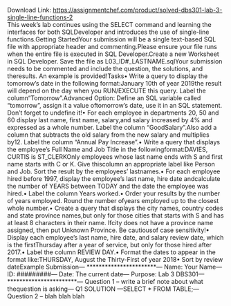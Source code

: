 Download Link: https://assignmentchef.com/product/solved-dbs301-lab-3-single-line-functions-2
<br>
This week’s lab continues using the SELECT command and learning the interfaces for both SQLDeveloper and introduces the use of single-line functions.Getting StartedYour submission will be a single text-based SQL file with appropriate header and commenting.Please ensure your file runs when the entire file is executed in SQL Developer.Create a new Worksheet in SQL Developer. Save the file as L03_ID#_LASTNAME.sqlYour submission needs to be commented and include the question, the solutions, and theresults. An example is provided!Tasks• Write a query to display the tomorrow’s date in the following format:January 10th of year 2019the result will depend on the day when you RUN/EXECUTE this query. Label the column“Tomorrow”.Advanced Option: Define an SQL variable called “tomorrow”, assign it a value oftomorrow’s date, use it in an SQL statement. Don’t forget to undefine it!• For each employee in departments 20, 50 and 60 display last name, first name, salary,and salary increased by 4% and expressed as a whole number. Label the column “GoodSalary”.Also add a column that subtracts the old salary from the new salary and multiplies by12. Label the column “Annual Pay Increase”.• Write a query that displays the employee’s Full Name and Job Title in the followingformat:DAVIES, CURTIS is ST_CLERKOnly employees whose last name ends with S and first name starts with C or K. Give thiscolumn an appropriate label like Person and Job. Sort the result by the employees’ lastnames.• For each employee hired before 1997, display the employee’s last name, hire date andcalculate the number of YEARS between TODAY and the date the employee was hired.• Label the column Years worked.• Order your results by the number of years employed. Round the number ofyears employed up to the closest whole number.• Create a query that displays the city names, country codes and state province names,but only for those cities that starts with S and has at least 8 characters in their name. Ifcity does not have a province name assigned, then put Unknown Province. Be cautiousof case sensitivity!• Display each employee’s last name, hire date, and salary review date, which is the firstThursday after a year of service, but only for those hired after 2017.• Label the column REVIEW DAY.• Format the dates to appear in the format like:THURSDAY, August the Thirty-First of year 2018• Sort by review dateExample Submission— ***********************— Name: Your Name— ID: #########— Date: The current date— Purpose: Lab 3 DBS301— ***********************— Question 1 – write a brief note about what thequestion is asking— Q1 SOLUTION —SELECT * FROM TABLE;— Question 2 – blah blah blah